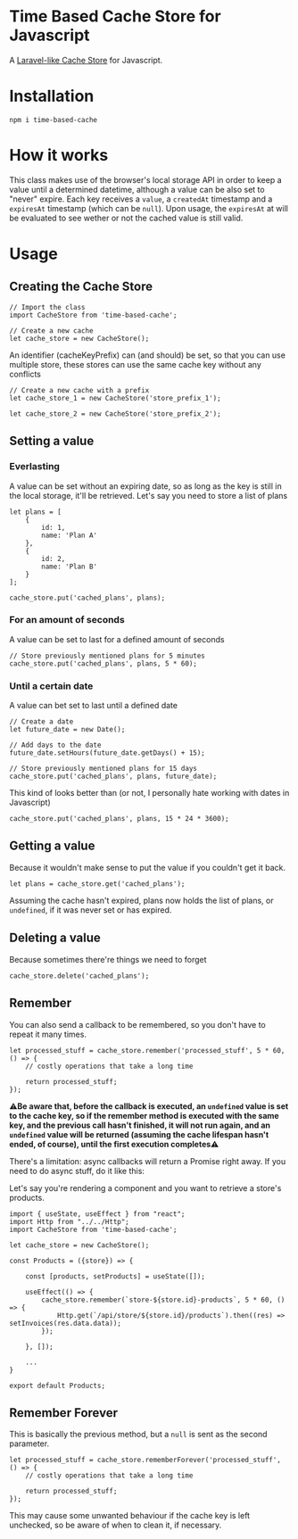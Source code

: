 # Time Based Cache Store for Javascript

A [Laravel-like Cache Store](https://laravel.com/docs/8.x/cache) for Javascript. 

# Installation

```
npm i time-based-cache
```

# How it works
This class makes use of the browser's local storage API in order to keep a value until a determined datetime, although a value can be also set to "never" expire. Each key receives a `value`, a `createdAt` timestamp and a `expiresAt` timestamp (which can be `null`). Upon usage, the `expiresAt` at will be evaluated to see wether or not the cached value is still valid.

# Usage

## Creating the Cache Store

```
// Import the class
import CacheStore from 'time-based-cache';

// Create a new cache
let cache_store = new CacheStore();
```

An identifier (cacheKeyPrefix) can (and should) be set, so that you can use multiple store, these stores can use the same cache key without any conflicts

```
// Create a new cache with a prefix
let cache_store_1 = new CacheStore('store_prefix_1');

let cache_store_2 = new CacheStore('store_prefix_2');
```

## Setting a value

### Everlasting
A value can be set without an expiring date, so as long as the key is still in the local storage, it'll be retrieved. Let's say you need to store a list of plans

```
let plans = [
    {
        id: 1,
        name: 'Plan A'
    },
    {
        id: 2,
        name: 'Plan B'
    }
];

cache_store.put('cached_plans', plans);
```

### For an amount of seconds
A value can be set to last for a defined amount of seconds

```
// Store previously mentioned plans for 5 minutes
cache_store.put('cached_plans', plans, 5 * 60);
```

### Until a certain date

A value can bet set to last until a defined date

```
// Create a date
let future_date = new Date();

// Add days to the date
future_date.setHours(future_date.getDays() + 15);

// Store previously mentioned plans for 15 days
cache_store.put('cached_plans', plans, future_date);
```

This kind of looks better than (or not, I personally hate working with dates in Javascript)
```
cache_store.put('cached_plans', plans, 15 * 24 * 3600);
```

## Getting a value

Because it wouldn't make sense to put the value if you couldn't get it back.

```
let plans = cache_store.get('cached_plans');
```

Assuming the cache hasn't expired, plans now holds the list of plans, or `undefined`, if it was never set or has expired.

## Deleting a value

Because sometimes there're things we need to forget

```
cache_store.delete('cached_plans');
```

## Remember
You can also send a callback to be remembered, so you don't have to repeat it many times. 

```
let processed_stuff = cache_store.remember('processed_stuff', 5 * 60, () => {
    // costly operations that take a long time

    return processed_stuff;
});
```

⚠️<b>Be aware that, before the callback is executed, an `undefined` value is set to the cache key, so if the remember method is executed with the same key, and the previous call hasn't finished, it will not run again, and an `undefined` value will be returned (assuming the cache lifespan hasn't ended, of course), until the first execution completes</b>⚠️

There's a limitation: async callbacks will return a Promise right away. If you need to do async stuff, do it like this:

Let's say you're rendering a component and you want to retrieve a store's products.

```
import { useState, useEffect } from "react";
import Http from "../../Http";
import CacheStore from 'time-based-cache';

let cache_store = new CacheStore();

const Products = ({store}) => {

    const [products, setProducts] = useState([]);

    useEffect(() => {
		cache_store.remember(`store-${store.id}-products`, 5 * 60, () => {
			Http.get(`/api/store/${store.id}/products`).then((res) => setInvoices(res.data.data));
		});

	}, []);

    ...
}

export default Products;

```

## Remember Forever
This is basically the previous method, but a `null` is sent as the second parameter.

```
let processed_stuff = cache_store.rememberForever('processed_stuff', () => {
    // costly operations that take a long time

    return processed_stuff;
});
```
This may cause some unwanted behaviour if the cache key is left unchecked, so be aware of when to clean it, if necessary.